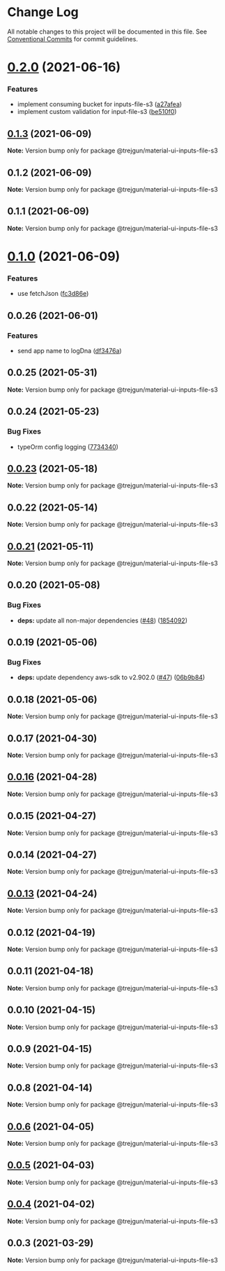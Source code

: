 # Change Log

All notable changes to this project will be documented in this file.
See [Conventional Commits](https://conventionalcommits.org) for commit guidelines.

# [0.2.0](https://github.com/trejgun/common-packages/compare/@trejgun/material-ui-inputs-file-s3@0.1.3...@trejgun/material-ui-inputs-file-s3@0.2.0) (2021-06-16)


### Features

* implement consuming bucket for inputs-file-s3 ([a27afea](https://github.com/trejgun/common-packages/commit/a27afea1351932d24c0339f5c7b51b1a0263755a))
* implement custom validation for input-file-s3 ([be510f0](https://github.com/trejgun/common-packages/commit/be510f08b049b00256cb4a04949e7e9f3e8df557))





## [0.1.3](https://github.com/trejgun/common-packages/compare/@trejgun/material-ui-inputs-file-s3@0.1.2...@trejgun/material-ui-inputs-file-s3@0.1.3) (2021-06-09)

**Note:** Version bump only for package @trejgun/material-ui-inputs-file-s3





## 0.1.2 (2021-06-09)

**Note:** Version bump only for package @trejgun/material-ui-inputs-file-s3





## 0.1.1 (2021-06-09)

**Note:** Version bump only for package @trejgun/material-ui-inputs-file-s3





# [0.1.0](https://github.com/trejgun/common-packages/compare/@trejgun/material-ui-inputs-file-s3@0.0.26...@trejgun/material-ui-inputs-file-s3@0.1.0) (2021-06-09)


### Features

* use fetchJson ([fc3d86e](https://github.com/trejgun/common-packages/commit/fc3d86e0a27e2cf4387d8706222abae24bde9b16))





## 0.0.26 (2021-06-01)


### Features

* send app name to logDna ([df3476a](https://github.com/trejgun/common-packages/commit/df3476a4a17098fdf80f99cf2400d114cd4e47ad))





## 0.0.25 (2021-05-31)

**Note:** Version bump only for package @trejgun/material-ui-inputs-file-s3





## 0.0.24 (2021-05-23)


### Bug Fixes

* typeOrm config logging ([7734340](https://github.com/trejgun/common-packages/commit/77343402c7e0c63d3d19bfc55df29b961f68eaaa))





## [0.0.23](https://github.com/trejgun/common-packages/compare/@trejgun/material-ui-inputs-file-s3@0.0.22...@trejgun/material-ui-inputs-file-s3@0.0.23) (2021-05-18)

**Note:** Version bump only for package @trejgun/material-ui-inputs-file-s3





## 0.0.22 (2021-05-14)

**Note:** Version bump only for package @trejgun/material-ui-inputs-file-s3





## [0.0.21](https://github.com/trejgun/common-packages/compare/@trejgun/material-ui-inputs-file-s3@0.0.20...@trejgun/material-ui-inputs-file-s3@0.0.21) (2021-05-11)

**Note:** Version bump only for package @trejgun/material-ui-inputs-file-s3





## 0.0.20 (2021-05-08)


### Bug Fixes

* **deps:** update all non-major dependencies ([#48](https://github.com/trejgun/common-packages/issues/48)) ([1854092](https://github.com/trejgun/common-packages/commit/1854092c4d51e9ec43aa1d75bb43037c21b11630))





## 0.0.19 (2021-05-06)


### Bug Fixes

* **deps:** update dependency aws-sdk to v2.902.0 ([#47](https://github.com/trejgun/common-packages/issues/47)) ([06b9b84](https://github.com/trejgun/common-packages/commit/06b9b845709c6eb67b7e04277f86ecb9bf19fc73))





## 0.0.18 (2021-05-06)

**Note:** Version bump only for package @trejgun/material-ui-inputs-file-s3





## 0.0.17 (2021-04-30)

**Note:** Version bump only for package @trejgun/material-ui-inputs-file-s3





## [0.0.16](https://github.com/trejgun/common-packages/compare/@trejgun/material-ui-inputs-file-s3@0.0.15...@trejgun/material-ui-inputs-file-s3@0.0.16) (2021-04-28)

**Note:** Version bump only for package @trejgun/material-ui-inputs-file-s3





## 0.0.15 (2021-04-27)

**Note:** Version bump only for package @trejgun/material-ui-inputs-file-s3





## 0.0.14 (2021-04-27)

**Note:** Version bump only for package @trejgun/material-ui-inputs-file-s3





## [0.0.13](https://github.com/trejgun/common-packages/compare/@trejgun/material-ui-inputs-file-s3@0.0.12...@trejgun/material-ui-inputs-file-s3@0.0.13) (2021-04-24)

**Note:** Version bump only for package @trejgun/material-ui-inputs-file-s3





## 0.0.12 (2021-04-19)

**Note:** Version bump only for package @trejgun/material-ui-inputs-file-s3





## 0.0.11 (2021-04-18)

**Note:** Version bump only for package @trejgun/material-ui-inputs-file-s3





## 0.0.10 (2021-04-15)

**Note:** Version bump only for package @trejgun/material-ui-inputs-file-s3





## 0.0.9 (2021-04-15)

**Note:** Version bump only for package @trejgun/material-ui-inputs-file-s3





## 0.0.8 (2021-04-14)

**Note:** Version bump only for package @trejgun/material-ui-inputs-file-s3





## [0.0.6](https://github.com/trejgun/common-packages/compare/@trejgun/material-ui-inputs-file-s3@0.0.5...@trejgun/material-ui-inputs-file-s3@0.0.6) (2021-04-05)

**Note:** Version bump only for package @trejgun/material-ui-inputs-file-s3





## [0.0.5](https://github.com/trejgun/common-packages/compare/@trejgun/material-ui-inputs-file-s3@0.0.4...@trejgun/material-ui-inputs-file-s3@0.0.5) (2021-04-03)

**Note:** Version bump only for package @trejgun/material-ui-inputs-file-s3





## [0.0.4](https://github.com/trejgun/common-packages/compare/@trejgun/material-ui-inputs-file-s3@0.0.3...@trejgun/material-ui-inputs-file-s3@0.0.4) (2021-04-02)

**Note:** Version bump only for package @trejgun/material-ui-inputs-file-s3





## 0.0.3 (2021-03-29)

**Note:** Version bump only for package @trejgun/material-ui-inputs-file-s3
